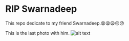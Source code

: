 # RIP Swarnadeep

This repo dedicate to my friend Swarnadeep.😫😫😩😖😞

This is the last photo with him.
![alt text](https://ibb.co/kX8W6dH)
